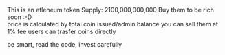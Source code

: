 This is an etleneum token
Supply: 2100,000,000,000
Buy them to be rich soon :-D  
price is calculated by total coin issued/admin balance
you can sell them at 1% fee
users can trasfer coins directly

be smart, read the code, invest carefully
